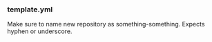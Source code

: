 ### template.yml  

Make sure to name new repository as something-something. Expects hyphen or underscore. 